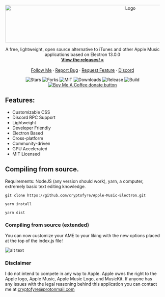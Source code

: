 <p align="center">
  <a href="https://github.com/cryptofyre/Apple-Music-Electron">
    <img src="https://i.imgur.com/r0kNmgV.png" alt="Logo" width="800" height="122">    
  </a>
<p align="center"> 
    A free, lightweight, open source alternative to iTunes and other Apple Music applications based on Electron 13.0.0
    <br />
    <a href="https://github.com/cryptofyre/Apple-Music-Electron/releases"><strong>View the releases! »</strong></a>
    <br />
    <br />
    <a href="https://twitter.com/cryptofyre">Follow Me</a>
    ·
    <a href="https://github.com/cryptofyre/Apple-Music-Electron/issues">Report Bug</a>
    ·
    <a href="https://github.com/cryptofyre/Apple-Music-Electron/issues">Request Feature</a>
    ·
    <a href="https://discord.gg/CezHYdXHEM">Discord</a>
  </p>
  <p align="center"> 
  <img src="https://img.shields.io/github/stars/cryptofyre/Apple-Music-Electron" alt="Stars">
  <img src="https://img.shields.io/github/forks/cryptofyre/Apple-Music-Electron" alt="Forks">
  <img src="https://img.shields.io/github/license/cryptofyre/Apple-Music-Electron" alt="MIT">
  <img src="https://img.shields.io/github/downloads/cryptofyre/Apple-Music-Electron/total.svg?style=flat" alt="Downloads">
  <img src="https://img.shields.io/github/release/cryptofyre/Apple-Music-Electron.svg?style=flat" alt="Release">
  <img src="https://github.com/cryptofyre/Apple-Music-Electron/actions/workflows/node.js.yml/badge.svg?branch=master" alt="Build">
  <span class="badge-buymeacoffee">
<a href="https://ko-fi.com/cryptofyre" title="Donate to this project using Buy Me A Coffee"><img src="https://img.shields.io/badge/buy%20me%20a%20coffee-donate-yellow.svg" alt="Buy Me A Coffee donate button" /></a>
</span>
  
  
  </p>

## Features:

* Customizable CSS
* Discord RPC Support
* Lightweight
* Developer Friendly
* Electron Based
* Cross-platform
* Community-driven
* GPU Accelerated
* MIT Licensed


## Compiling from source.

Requirements: NodeJS (any version should work), yarn, a computer, extremely basic text editing knowledge.

```
git clone https://github.com/cryptofyre/Apple-Music-Electron.git

yarn install

yarn dist
```

### Compiling from source (extended)
You can now customize your AME to your liking with the new options placed at the top of the index.js file!

![alt text](https://i.imgur.com/dbj2uXe.png "Logo")


### Disclaimer
I do not intend to compete in any way to Apple. Apple owns the right to the Apple logo, Apple Music, Apple Music Logo, and MusicKit. If anyone has any issues with the legal reasoning behind this application you can contact me at <a href="mailto:cryptofyre@protonmail.com">cryptofyre@protonmail.com</a>
